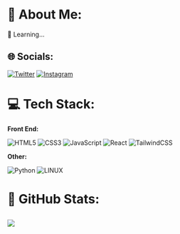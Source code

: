 # 💫 About Me:
🔋 Learning... <br>


## 🌐 Socials:
[![Twitter](https://img.shields.io/badge/Twitter-%231DA1F2.svg?logo=Twitter&logoColor=white)](https://twitter.com/karo_yousefi_) 
[![Instagram](https://img.shields.io/badge/Instagram-%23E4405F.svg?logo=Instagram&logoColor=white)](https://instagram.com/karo_yousefi_) 

# 💻 Tech Stack:

**Front End:**

![HTML5](https://img.shields.io/badge/html5-%23E34F26.svg?style=for-the-badge&logo=html5&logoColor=white) 
![CSS3](https://img.shields.io/badge/css3-%231572B6.svg?style=for-the-badge&logo=css3&logoColor=white)
![JavaScript](https://img.shields.io/badge/javascript-%23323330.svg?style=for-the-badge&logo=javascript&logoColor=%23F7DF1E)
![React](https://img.shields.io/badge/react-%2320232a.svg?style=for-the-badge&logo=react&logoColor=%2361DAFB)
![TailwindCSS](https://img.shields.io/badge/Tailwind_CSS-grey?style=for-the-badge&logo=tailwind-css&logoColor=38B2AC)


**Other:**

![Python](https://img.shields.io/badge/python-3670A0?style=for-the-badge&logo=python&logoColor=ffdd54)
![LINUX](https://img.shields.io/badge/Linux-FCC624?style=for-the-badge&logo=linux&logoColor=black)

# 💎 GitHub Stats:
![](https://github-readme-stats.vercel.app/api?username=karo-yousefi&theme=radical&hide_border=false&include_all_commits=false&count_private=false)<br/>
---
